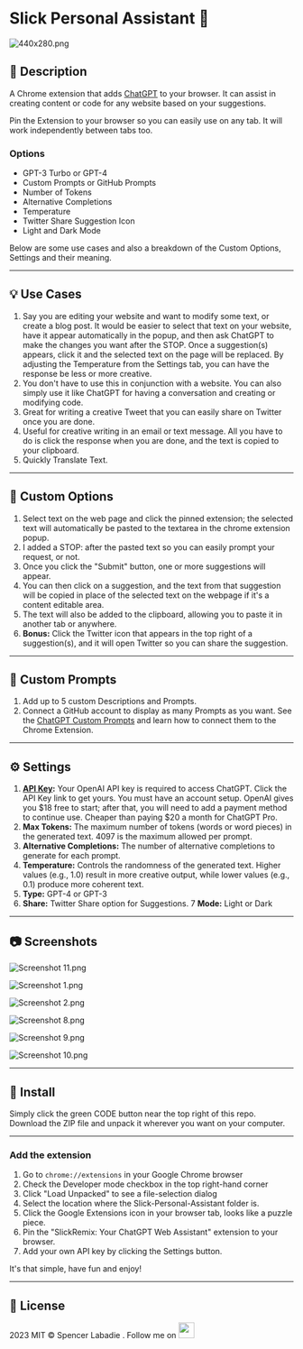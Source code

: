 # Slick Personal Assistant :robot:

![440x280.png](https://raw.githubusercontent.com/spencerslickremix/slickGPT/main/screenshots/440x280.png)


## :book: Description

A Chrome extension that adds [ChatGPT](https://chat.openai.com) to your browser. It can assist in creating content or code for any website based on your suggestions.

Pin the Extension to your browser so you can easily use on any tab. It will work independently between tabs too.

### **Options**
- GPT-3 Turbo or GPT-4 
- Custom Prompts or GitHub Prompts
- Number of Tokens
- Alternative Completions
- Temperature
- Twitter Share Suggestion Icon
- Light and Dark Mode

Below are some use cases and also a breakdown of the Custom Options, Settings and their meaning.

---

## :bulb: Use Cases
1. Say you are editing your website and want to modify some text, or create a blog post. It would be easier to select that text on your website, have it appear automatically in the popup, and then ask ChatGPT to make the changes you want after the STOP. Once a suggestion(s) appears, click it and the selected text on the page will be replaced. By adjusting the Temperature from the Settings tab, you can have the response be less or more creative.
2. You don't have to use this in conjunction with a website. You can also simply use it like ChatGPT for having a conversation and creating or modifying code.
3. Great for writing a creative Tweet that you can easily share on Twitter once you are done.
4. Useful for creative writing in an email or text message. All you have to do is click the response when you are done, and the text is copied to your clipboard.
5. Quickly Translate Text.

---

## :wrench: Custom Options
1. Select text on the web page and click the pinned extension; the selected text will automatically be pasted to the textarea in the chrome extension popup.
2. I added a STOP: after the pasted text so you can easily prompt your request, or not.
3. Once you click the "Submit" button, one or more suggestions will appear.
4. You can then click on a suggestion, and the text from that suggestion will be copied in place of the selected text on the webpage if it's a content editable area.
5. The text will also be added to the clipboard, allowing you to paste it in another tab or anywhere.
6. **Bonus:** Click the Twitter icon that appears in the top right of a suggestion(s), and it will open Twitter so you can share the suggestion.

---

## :pencil: Custom Prompts
1. Add up to 5 custom Descriptions and Prompts.
2. Connect a GitHub account to display as many Prompts as you want. See the [ChatGPT Custom Prompts](https://github.com/spencerslickremix/chatGPT-Prompts) and learn how to connect them to the Chrome Extension. 

---


## :gear: Settings
1. **[API Key](https://platform.openai.com/account/api-keys):** Your OpenAI API key is required to access ChatGPT. Click the API Key link to get yours. You must have an account setup. OpenAI gives you $18 free to start; after that, you will need to add a payment method to continue use. Cheaper than paying $20 a month for ChatGPT Pro.
2. **Max Tokens:** The maximum number of tokens (words or word pieces) in the generated text. 4097 is the maximum allowed per prompt.
3. **Alternative Completions:** The number of alternative completions to generate for each prompt.
4. **Temperature:** Controls the randomness of the generated text. Higher values (e.g., 1.0) result in more creative output, while lower values (e.g., 0.1) produce more coherent text.
5. **Type:** GPT-4 or GPT-3
6. **Share:** Twitter Share option for Suggestions.
7  **Mode:** Light or Dark

---

## :camera: Screenshots

![Screenshot 11.png](https://raw.githubusercontent.com/spencerslickremix/Slick-Personal-Assistant/main/screenshots/Screenshot%206.png)

![Screenshot 1.png](https://raw.githubusercontent.com/spencerslickremix/Slick-Personal-Assistant/main/screenshots/Screenshot%201.png)

![Screenshot 2.png](https://raw.githubusercontent.com/spencerslickremix/Slick-Personal-Assistant/main/screenshots/Screenshot%202.png)

![Screenshot 8.png](https://raw.githubusercontent.com/spencerslickremix/Slick-Personal-Assistant/main/screenshots/Screenshot%203.png)

![Screenshot 9.png](https://raw.githubusercontent.com/spencerslickremix/Slick-Personal-Assistant/main/screenshots/Screenshot%204.png)

![Screenshot 10.png](https://raw.githubusercontent.com/spencerslickremix/Slick-Personal-Assistant/main/screenshots/Screenshot%205.png)

---

## :rocket: Install
Simply click the green CODE button near the top right of this repo. Download the ZIP file and unpack it wherever you want on your computer.

---

### Add the extension

1. Go to `chrome://extensions` in your Google Chrome browser
2. Check the Developer mode checkbox in the top right-hand corner
3. Click "Load Unpacked" to see a file-selection dialog
4. Select the location where the Slick-Personal-Assistant folder is.
5. Click the Google Extensions icon in your browser tab, looks like a puzzle piece.
6. Pin the "SlickRemix: Your ChatGPT Web Assistant" extension to your browser.
7. Add your own API key by clicking the Settings button.

It's that simple, have fun and enjoy!

---

## :scroll: License
2023 MIT © Spencer Labadie . Follow me on <a href="https://twitter.com/SpencerLabadie"><img src="https://img.icons8.com/color/48/000000/twitter.png" width="28"></a>
